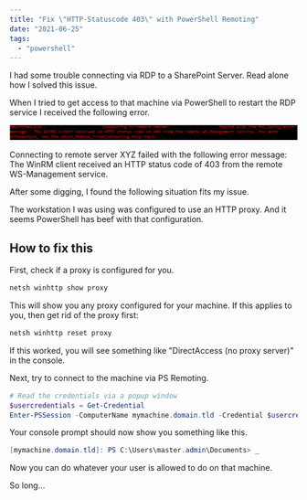 ```yaml
---
title: "Fix \"HTTP-Statuscode 403\" with PowerShell Remoting"
date: "2021-06-25"
tags: 
  - "powershell"
---
```


I had some trouble connecting via RDP to a SharePoint Server. Read alone how I solved this issue. 
<!--more-->

When I tried to get access to that machine via PowerShell to restart the RDP service I received the following error.

![](images/2021-06-24.consulting.psremotingerror.05.png)

Connecting to remote server XYZ failed with the following error message: The WinRM client received an HTTP status code of 403 from the remote WS-Management service.

After some digging, I found the following situation fits my issue.

The workstation I was using was configured to use an HTTP proxy. And it seems PowerShell has beef with that configuration.

## How to fix this

First, check if a proxy is configured for you.

```powershell
netsh winhttp show proxy
```

This will show you any proxy configured for your machine. If this applies to you, then get rid of the proxy first:

```powershell
netsh winhttp reset proxy
```

If this worked, you will see something like "DirectAccess (no proxy server)" in the console.

Next, try to connect to the machine via PS Remoting.

```powershell
# Read the credentials via a popup window
$usercredentials = Get-Credential
Enter-PSSession -ComputerName mymachine.domain.tld -Credential $usercredentials 
```

Your console prompt should now show you something like this.

```powershell
[mymachine.domain.tld]: PS C:\Users\master.admin\Documents> _
```

Now you can do whatever your user is allowed to do on that machine.

So long...

